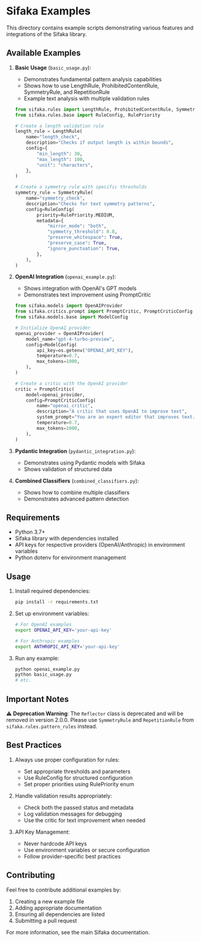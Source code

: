 # Sifaka Examples

This directory contains example scripts demonstrating various features and integrations of the Sifaka library.

## Available Examples

1. **Basic Usage** (`basic_usage.py`):
   - Demonstrates fundamental pattern analysis capabilities
   - Shows how to use LengthRule, ProhibitedContentRule, SymmetryRule, and RepetitionRule
   - Example text analysis with multiple validation rules
   ```python
   from sifaka.rules import LengthRule, ProhibitedContentRule, SymmetryRule, RepetitionRule
   from sifaka.rules.base import RuleConfig, RulePriority

   # Create a length validation rule
   length_rule = LengthRule(
       name="length_check",
       description="Checks if output length is within bounds",
       config={
           "min_length": 30,
           "max_length": 100,
           "unit": "characters",
       },
   )

   # Create a symmetry rule with specific thresholds
   symmetry_rule = SymmetryRule(
       name="symmetry_check",
       description="Checks for text symmetry patterns",
       config=RuleConfig(
           priority=RulePriority.MEDIUM,
           metadata={
               "mirror_mode": "both",
               "symmetry_threshold": 0.8,
               "preserve_whitespace": True,
               "preserve_case": True,
               "ignore_punctuation": True,
           },
       ),
   )
   ```

2. **OpenAI Integration** (`openai_example.py`):
   - Shows integration with OpenAI's GPT models
   - Demonstrates text improvement using PromptCritic
   ```python
   from sifaka.models import OpenAIProvider
   from sifaka.critics.prompt import PromptCritic, PromptCriticConfig
   from sifaka.models.base import ModelConfig

   # Initialize OpenAI provider
   openai_provider = OpenAIProvider(
       model_name="gpt-4-turbo-preview",
       config=ModelConfig(
           api_key=os.getenv("OPENAI_API_KEY"),
           temperature=0.7,
           max_tokens=1000,
       ),
   )

   # Create a critic with the OpenAI provider
   critic = PromptCritic(
       model=openai_provider,
       config=PromptCriticConfig(
           name="openai_critic",
           description="A critic that uses OpenAI to improve text",
           system_prompt="You are an expert editor that improves text.",
           temperature=0.7,
           max_tokens=1000,
       ),
   )
   ```

3. **Pydantic Integration** (`pydantic_integration.py`):
   - Demonstrates using Pydantic models with Sifaka
   - Shows validation of structured data

4. **Combined Classifiers** (`combined_classifiers.py`):
   - Shows how to combine multiple classifiers
   - Demonstrates advanced pattern detection

## Requirements

- Python 3.7+
- Sifaka library with dependencies installed
- API keys for respective providers (OpenAI/Anthropic) in environment variables
- Python dotenv for environment management

## Usage

1. Install required dependencies:
   ```bash
   pip install -r requirements.txt
   ```

2. Set up environment variables:
   ```bash
   # For OpenAI examples
   export OPENAI_API_KEY='your-api-key'

   # For Anthropic examples
   export ANTHROPIC_API_KEY='your-api-key'
   ```

3. Run any example:
   ```bash
   python openai_example.py
   python basic_usage.py
   # etc.
   ```

## Important Notes

⚠️ **Deprecation Warning**: The `Reflector` class is deprecated and will be removed in version 2.0.0. Please use `SymmetryRule` and `RepetitionRule` from `sifaka.rules.pattern_rules` instead.

## Best Practices

1. Always use proper configuration for rules:
   - Set appropriate thresholds and parameters
   - Use RuleConfig for structured configuration
   - Set proper priorities using RulePriority enum

2. Handle validation results appropriately:
   - Check both the passed status and metadata
   - Log validation messages for debugging
   - Use the critic for text improvement when needed

3. API Key Management:
   - Never hardcode API keys
   - Use environment variables or secure configuration
   - Follow provider-specific best practices

## Contributing

Feel free to contribute additional examples by:
1. Creating a new example file
2. Adding appropriate documentation
3. Ensuring all dependencies are listed
4. Submitting a pull request

For more information, see the main Sifaka documentation.